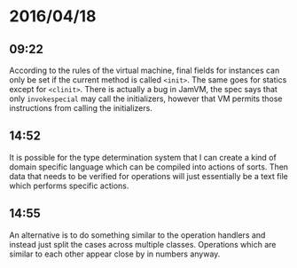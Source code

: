 # 2016/04/18

## 09:22

According to the rules of the virtual machine, final fields for instances can
only be set if the current method is called `<init>`. The same goes for statics
except for `<clinit>`. There is actually a bug in JamVM, the spec says that
only `invokespecial` may call the initializers, however that VM permits those
instructions from calling the initializers.

## 14:52

It is possible for the type determination system that I can create a kind of
domain specific language which can be compiled into actions of sorts. Then
data that needs to be verified for operations will just essentially be a text
file which performs specific actions.

## 14:55

An alternative is to do something similar to the operation handlers and instead
just split the cases across multiple classes. Operations which are similar to
each other appear close by in numbers anyway.

